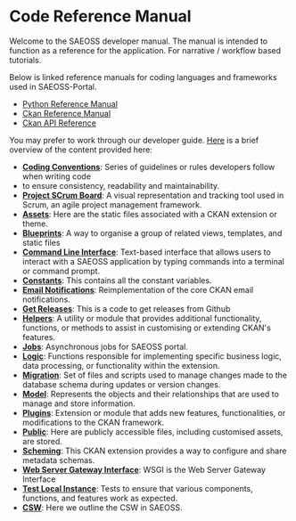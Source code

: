 
# Code Reference Manual

Welcome to the SAEOSS developer manual. The manual is intended to function as a reference for the application. 
For narrative / workflow based tutorials.

Below is linked reference manuals for coding languages and frameworks used in SAEOSS-Portal.

* [Python Reference Manual](https://docs.python.org/3/reference/index.html)
* [Ckan Reference Manual](https://docs.ckan.org/en/2.9/user-guide.html)
* [Ckan API Reference](https://docs.ckan.org/en/2.10/api/index.html)

You may prefer to work through our developer guide. [Here](../guide/index.md) is a brief 
overview of the content provided here:


* **[Coding Conventions](./coding-conventions.md)**: Series of guidelines or rules developers follow when writing code 
* to ensure consistency, readability and maintainability.
* **[Project SCrum Board](./project-scrum-board.md)**: A visual representation and tracking tool used in Scrum, an 
agile project management framework.
* **[Assets](./assets.md)**: Here are the static files associated with a CKAN extension or theme.
* **[Blueprints](./blueprints.md)**: A way to organise a group of related views, templates, and static files
* **[Command Line Interface](./cli.md)**: Text-based interface that allows users to interact with a SAEOSS application 
by typing commands into a terminal or command prompt.  
* **[Constants](./constants.md)**: This contains all the constant variables.
* **[Email Notifications](./email-notification.md)**: Reimplementation of the core CKAN email notifications.
* **[Get Releases](./get-releases.md)**: This is a code to get releases from Github
* **[Helpers](./helpers.md)**: A utility or module that provides additional functionality, functions, or methods 
to assist in customising or extending CKAN's features.
* **[Jobs](./jobs.md)**: Asynchronous jobs for SAEOSS portal.
* **[Logic](./logic.md)**: Functions responsible for implementing specific business logic, data processing, or 
functionality within the extension.
* **[Migration](./migration.md)**: Set of files and scripts used to manage changes made to the database schema during 
updates or version changes.
* **[Model](./model.md)**: Represents the objects and their relationships that are used to manage and store information.
* **[Plugins](./plugins.md)**: Extension or module that adds new features, functionalities, or modifications to the CKAN 
framework.
* **[Public](./public.md)**: Here are publicly accessible files, including customised assets, are stored.
* **[Scheming](./scheming.md)**: This CKAN extension provides a way to configure and share metadata schemas. 
* **[Web Server Gateway Interface](./wsgi.md)**: WSGI is the Web Server Gateway Interface
* **[Test Local Instance](./test_local.md)**: Tests to ensure that various components, functions, and features work as 
expected.
* **[CSW](./csw.md)**: Here we outline the CSW in SAEOSS.
